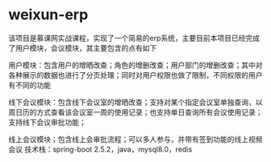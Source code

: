 # weixun-erp
该项目是慕课网实战课程，实现了一个简易的erp系统，主要目前本项目已经完成了用户模块，会议模块，其主要包含的点有如下


用户模块：包含用户的增晒改查；角色的增删改查；用户部门的增删改查；其中对各种展示的数据也进行了分页处理；同时对用户权限也做了限制，不同权限的用户有不同的功能


线下会议模块：包含线下会议室的增晒改查；支持对某个指定会议室单独查询，以周日历的方式查看该会议室一周的使用记录；也支持单日查询所有会议使用记录；支持线下会议审批功能；


线上会议模块；包含线上会审批流程；可以多人参与，并带有签到功能的线上视频会议
技术栈：spring-boot 2.5.2，java，mysql8.0，redis
